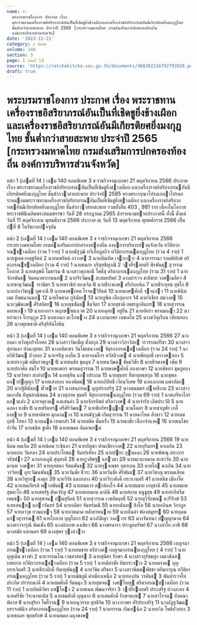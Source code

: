 ```yaml
---
name: >-
  พระบรมราชโองการ ประกาศ เรื่อง
  พระราชทานเครื่องราชอิสริยาภรณ์อันเป็นที่เชิดชูยิ่งช้างเผือกและเครื่องราชอิสริยาภรณ์อันมีเกียรติยศยิ่งมงกุฎไทย
  ชั้นต่ำกว่าสายสะพาย ประจำปี 2565 [กระทรวงมหาดไทย กรมส่งเสริมการปกครองท้องถิ่น
  องค์การบริหารส่วนจังหวัด]
date: '2023-11-21'
category: ข พิเศษ
volume: 140
section: 3
page: 1 เล่มที่ 14
source: 'https://ratchakitcha.soc.go.th/documents/488392216792793928.pdf'
draft: true
---
```


# พระบรมราชโองการ ประกาศ เรื่อง พระราชทานเครื่องราชอิสริยาภรณ์อันเป็นที่เชิดชูยิ่งช้างเผือกและเครื่องราชอิสริยาภรณ์อันมีเกียรติยศยิ่งมงกุฎไทย ชั้นต่ำกว่าสายสะพาย ประจำปี 2565 [กระทรวงมหาดไทย กรมส่งเสริมการปกครองท้องถิ่น องค์การบริหารส่วนจังหวัด]

หน้า 1 (เลมที่ 14 ) เลม 140 ตอนพิเศษ 3 ข ราชกิจจานุเบกษา 21 พฤศจิกายน 2566 ประกาศ เรื่อง พระราชทานเครื่องราชอิสริยาภรณอันเป็นที่เชิดชูยิ่งชางเผือก และเครื่องราชอิสริยาภรณอันมีเกียรติยศยิ่งมงกุฎไทย ชั้นต่ํากวาสายสะพาย ประจําป 2565 ทรงพระกรุณาโปรดเกลาโปรดกระหมอมพระราชทานเครื่องราชอิสริยาภรณอันเป็นที่เชิดชูยิ่งชางเผือก และเครื่องราชอิสริยาภรณอันมีเกียรติยศยิ่งมงกุฎไทย ชั้นต่ํากวาสายสะพาย รวมทั้งสิ้น 403 , 981 ราย เนื่องในโอกาสพระราชพิธีเฉลิมพระชนมพรรษา วันที่ 28 กรกฎาคม 2565 ดังรายนามทายประกาศนี้ ทั้งนี้ ตั้งแต่วันที่ 11 พฤศจิกายน พุทธศักราช 2566 ประกาศ ณ วันที่ 13 พฤศจิกายน พุทธศักราช 2566 เป็นปที่ 8 ในรัชกาลปจจุบัน

หน้า 2 (เลมที่ 14 ) เลม 140 ตอนพิเศษ 3 ข ราชกิจจานุเบกษา 21 พฤศจิกายน 2566 กระทรวงมหาดไทย กรมสงเสริมการปกครองทองถิ่น องคการบริหารสวนจังหวัด ทวีติยาภรณชางเผือก (รวม 1 ราย) 1 นายณัฐวุฒิ ทวีเกื้อกูลกิจ ทวีติยาภรณมงกุฎไทย (รวม 4 ราย) 1 นายชูเดช เกตุชูรัตน์ 2 นายนพรัตน์ ถาวงศ 3 นายบัณฑิต เจะเงาะ 4 นายวรรณา รอดพิทักษ์ ตริตาภรณชางเผือก (รวม 4 ราย) 1 นายธนกร บริสุทธิญาณี 2 วาที่รอยตรี พีรพันธุ สุวรรณโอภาส 3 นายสฤษดิ์ โมธรรม 4 นางสาวศุภพานี โพธิ์สุ ตริตาภรณมงกุฎไทย (รวม 31 ราย) 1 นายจักรพันธ จินตนาพากานนท 2 นายจิรวัฒน สะสมทรัพย์ 3 ดาบตํารวจ ชาติชาย วงศเฉลียว 4 นายชานุวัฒน วรามิตร 5 นายธราธิป ทองเจิม 6 นายธีระพงษ ศรีกําเหนิด 7 นายธีระยุทธ สุขโก 8 นายปภาวิชญ บุษวะดี 9 นายพงษเทพ โรจนวิรัตน์ 10 นายพงษศักดิ์ จาแกว 11 นายพินิตเมธ ทีฆธนานนท 12 นายไพศาล ภูริสัตย 13 นายภูษิต เล็กอุดากร 14 นายวิเชียร สมวงศ 15 นายวุฒิพงษ ศิริสถิตย 16 นายสุขสันต ชื่นจิตร 17 นายสุชาติ เพชรลูกอินทร 18 นายสุวรรณ หอยแกว 19 นายองอาจ พฤกษพนาเวศ 20 นายอดุลย อยู่ยืน 21 นายอัครา พรหมเผา 22 นายอํานาจ ไกรนุกูล 23 นายเอนก ตะโกพวง 24 นางกนกพร เดชเดโช 25 นางขวัญเรือน เทียนทอง 26 นางพุทธชาติ ศรีสุริยันโยธิน

หน้า 3 (เลมที่ 14 ) เลม 140 ตอนพิเศษ 3 ข ราชกิจจานุเบกษา 21 พฤศจิกายน 2566 27 นางยลดา หวังศุภกิจโกศล 28 นางสาววันเพ็ญ ตั้งสกุล 29 นางสาววิภาวัลย วรวรรณปรีชา 30 นางสาวสุกานดา ปานะสุทธะ 31 นางอทิตาธร วันไชยธนวงศ จัตุรถาภรณชางเผือก (รวม 24 ราย) 1 นายกิติวัฒน บัวลอย 2 นายจรัญ คงกิ้ม 3 นายจอมไกร สวัสดิวงศ 4 นายชัยฤทธิ์ เขาวงศทอง 5 นายทรงวุฒิ หมื่นราษฎร 6 นายธนธัส ขุนนุช 7 นายธนวัฒน ขันธวิชัย 8 นายธีรพงษ เพิ่ม 9 นายปกาศิต สมใจ 10 นายพงศกร พรหมสุวรรณ 11 นายพงษศักดิ์ กองอาษา 12 นายพิทยา ชุมภูทอง 13 นายวิทยา สะคําปน 14 นายสุทิน แกวประถม 15 นายสุนทร ทีฆายุทธสกุล 16 นายสุพล แกวปญญา 17 นายแสงทอง ทองพิมพ 18 นายอภิสิทธิ์ เวียนวิเศษ 19 นายเอกภพ แพรอัตถ 20 นางฐิตินันท พั้วชวย 21 นางธนภรณ บุญประเสริฐ 22 นางพนมพร ฝายสีงาม 23 นางสาวณภาภัช อัญชสาณิชมน 24 นางสุภาพ ขุนศรี จัตุรถาภรณมงกุฎไทย (รวม 69 ราย) 1 นายเกรียงไกร แกวแปง 2 นายจตุรงค คงแสนคํา 3 นายจักรทิพย์ ศรีลาวงษ 4 นายจํารัส เลิศประวัติ 5 นายฉลอง ธงชัย 6 นายชรินทร ศรีศิริวัฒน 7 นายชัยภัทรฎย นามโคตร 8 นายชาญชัย เกลี้ยงชวย 9 นายชาติชาย มุกดามวง 10 นายณัฐวุฒิ เกิดสุวรรณ 11 นายดาโหด สังขาว 12 นายเดชฤทธิ์ โทหา 13 นายเดน เทพกล่ํา 14 นายเตชิต มั่นหรั่ง 15 นายธงชัย เนื่องจํานงค 16 นายธนไชย อ่ําจั่น 17 นายธนิต ชูเพ็ง 18 นายนพดล ลัดดาแยม

หน้า 4 (เลมที่ 14 ) เลม 140 ตอนพิเศษ 3 ข ราชกิจจานุเบกษา 21 พฤศจิกายน 2566 19 นายนิคม ยมเกิด 20 นายนิคม ระชินลา 21 นายบัญชา ปานเชียงวงศ 22 นายบุรินทร ตาเดอิน 23 นายแบบ วันทอง 24 นายประโยชน จันทร์เที่ยง 25 นายปยะ อุนแดง 26 นายพิษณุ ตระการจรัสฟา 27 นายภาคภูมิ สุบุตรดี 28 นายภูวสิษฐ แกวมา 29 นายมะหะหมาด ตะฮาวัน 30 นายมานพ วงษษา 31 นายยุทธนา รัตนพันธ 32 นายรุงเพชร บุตรเลน 33 นายไล นาเถิน 34 นายวรวิทย อุระวัฒนพันธุ 35 นายวันชัย ชีวระ 36 นายวันชัย ศิริพันธ 37 นายวิชาญ พรหมเอียด 38 นายวิฑูรย คงตุก 39 นายวิรัช แดงกลาง 40 นายวีระศักดิ์ กระบวนศรี 41 นายสนิช เมืองจิ๊ด 42 นายสมเกียรติ พวงพันธ 43 นายสมควร ตะต้องใจ 44 นายสมชาย เกตุชาติ 45 นายสมยศ สุขตะโก 46 นายสหรัฐ ตันเจริญ 47 นายสอหมาด มาลินี 48 นายสอาด หนูชูสุข 49 นายสากีหรีม เหมซะ 50 นายสุพจน ปนสุรัตน์ 51 นายสุวรรณ เวชสัมฤทธิ์ 52 นายสุวิจักขณ นารีรักษ์ 53 นายเสนห แกวจันทร์ 54 นายอดิศา จันทร์มณี 55 นายอนันท สิงโต 56 นายอภินพ วิภากูล 57 นายอาวุธ ยวนแหว 58 นายอาหมาด หลังยาหนาย 59 นายอิ่นคํา ฟองสมุทร 60 นายอุดม แกวสุวรรณ 61 นายโอภาส บุญโสภา 62 นางกิติญา วงควาร 63 นางจันทนา ปญญานาค 64 นางสาวจารุณี พิมเพ็ง 65 นางปกเกษ คงเขียว 66 นางพรดารา ประมูลทรัพย์ 67 นางลําใย ภาษี 68 นางสมัย แสงนคร 69 นางสุพร รุงสวาง

หน้า 5 (เลมที่ 14 ) เลม 140 ตอนพิเศษ 3 ข ราชกิจจานุเบกษา 21 พฤศจิกายน 2566 เบญจมาภรณชางเผือก (รวม 1 ราย) 1 นายสมชาย ตรัสวงศ เบญจมาภรณมงกุฎไทย ( 4 ราย) 1 นายบุญเติม ขาวขํา 2 นายวรรณโณ เวชศาสตร 3 นายสุมิตร รักษา 4 นางสาวอุรัชชญา เมธานันท เทศบาล ทวีติยาภรณชางเผือก (รวม 5 ราย) 1 นายฉัตรชัย ทิมกระจาง 2 นายณรงค บุญบรรเจิดศรี 3 นายธีระศักดิ์ ฑีฆายุพันธุ 4 นายวิชิต ศรีชลา 5 นางสาวพิมพพัชชา หยิมการุณ ทวีติยาภรณมงกุฎไทย (รวม 5 ราย) 1 นายฌิชภูมิ คําเมืองเหนือ 2 นายทองปน วรคันธ 3 พันตํารวจโท ประกิต ปรารถนาดี 4 นายสมศักดิ์ รัตนมุง 5 นายสุพจน วงศใหญ ตริตาภรณชางเผือก (รวม 11 ราย) 1 นายกิตติวัตร แซโคว 2 นายธเนศ พัฒนาจริยา 3 วาที่รอยตรี ประเสริฐ ปวงละคร 4 นายศรีชัย วีระนรพานิช 5 นายสมศักดิ์ บุญมาก 6 นายสมศักดิ์ รักษาพงษ 7 นายสาโรจน อังคณาพิลาส 8 นายสุริยา ไพโรจน 9 นายอนุวรรต สุทธิจิต 10 นางวราพร ศิริประเสริฐ 11 นางอัฏฐวัฒน บรรจงพินิจ ตริตาภรณมงกุฎไทย (รวม 24 ราย) 1 นายกรรณ กัณฑนิล 2 นายถวิล โพธิบัวทอง 3 นายธนดร พุทธรักษ์ 4 นายนพดล ผดุงพงษ
